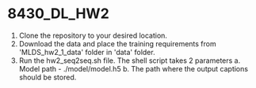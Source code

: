 # 8430_DL_HW2

1. Clone the repository to your desired location. 
2. Download the data and place the training requirements from 'MLDS_hw2_1_data' folder in 'data' folder.
3. Run the hw2_seq2seq.sh file. The shell script takes 2 parameters a. Model path - ./model/model.h5 b. The path where the output captions should be stored.
